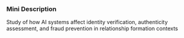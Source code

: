 ### Mini Description

Study of how AI systems affect identity verification, authenticity assessment, and fraud prevention in relationship formation contexts
